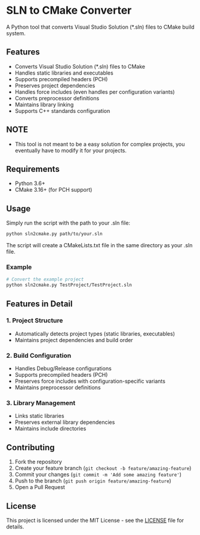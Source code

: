 # SLN to CMake Converter

A Python tool that converts Visual Studio Solution (*.sln) files to CMake build system.

## Features

- Converts Visual Studio Solution (*.sln) files to CMake
- Handles static libraries and executables
- Supports precompiled headers (PCH)
- Preserves project dependencies
- Handles force includes (even handles per configuration variants)
- Converts preprocessor definitions
- Maintains library linking
- Supports C++ standards configuration

## NOTE
- This tool is not meant to be a easy solution for complex projects, you eventually have to modify it for your projects.

## Requirements

- Python 3.6+
- CMake 3.16+ (for PCH support)

## Usage

Simply run the script with the path to your .sln file:

```bash
python sln2cmake.py path/to/your.sln
```

The script will create a CMakeLists.txt file in the same directory as your .sln file.

### Example

```bash
# Convert the example project
python sln2cmake.py TestProject/TestProject.sln
```

## Features in Detail

### 1. Project Structure
- Automatically detects project types (static libraries, executables)
- Maintains project dependencies and build order

### 2. Build Configuration
- Handles Debug/Release configurations
- Supports precompiled headers (PCH)
- Preserves force includes with configuration-specific variants
- Maintains preprocessor definitions

### 3. Library Management
- Links static libraries
- Preserves external library dependencies
- Maintains include directories

## Contributing

1. Fork the repository
2. Create your feature branch (`git checkout -b feature/amazing-feature`)
3. Commit your changes (`git commit -m 'Add some amazing feature'`)
4. Push to the branch (`git push origin feature/amazing-feature`)
5. Open a Pull Request

## License

This project is licensed under the MIT License - see the [LICENSE](LICENSE) file for details.